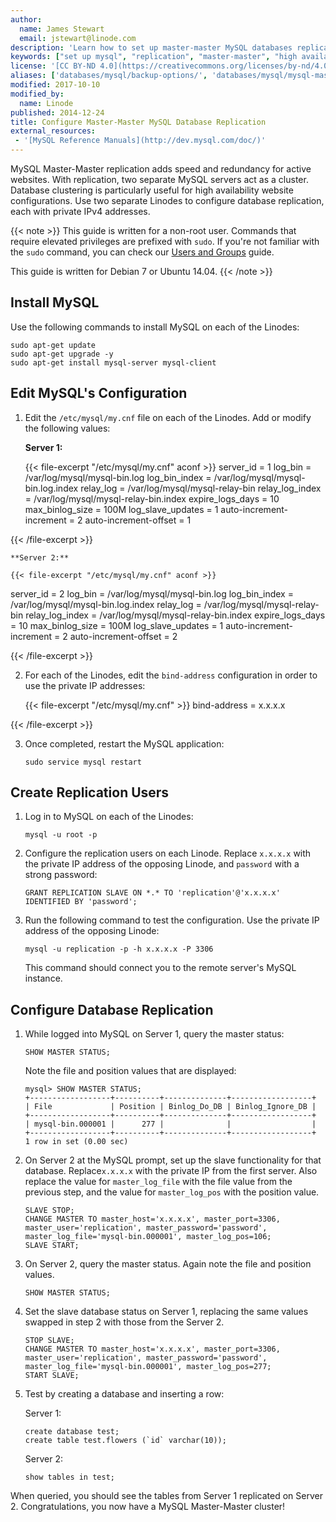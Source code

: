 ```yaml
---
author:
  name: James Stewart
  email: jstewart@linode.com
description: 'Learn how to set up master-master MySQL databases replication in this simple step-by-step tutorial.'
keywords: ["set up mysql", "replication", "master-master", "high availability"]
license: '[CC BY-ND 4.0](https://creativecommons.org/licenses/by-nd/4.0)'
aliases: ['databases/mysql/backup-options/', 'databases/mysql/mysql-master-master/', 'databases/mysql/mysql-master-master-replication/']
modified: 2017-10-10
modified_by:
  name: Linode
published: 2014-12-24
title: Configure Master-Master MySQL Database Replication
external_resources:
 - '[MySQL Reference Manuals](http://dev.mysql.com/doc/)'
---
```


MySQL Master-Master replication adds speed and redundancy for active websites. With replication, two separate MySQL servers act as a cluster. Database clustering is particularly useful for high availability website configurations. Use two separate Linodes to configure database replication, each with private IPv4 addresses.

{{< note >}}
This guide is written for a non-root user. Commands that require elevated privileges are prefixed with ``sudo``. If you're not familiar with the ``sudo`` command, you can check our [Users and Groups](/docs/tools-reference/linux-users-and-groups) guide.

This guide is written for Debian 7 or Ubuntu 14.04.
{{< /note >}}

## Install MySQL

Use the following commands to install MySQL on each of the Linodes:

    sudo apt-get update
    sudo apt-get upgrade -y
    sudo apt-get install mysql-server mysql-client

## Edit MySQL's Configuration

1.  Edit the `/etc/mysql/my.cnf` file on each of the Linodes. Add or modify the following values:

    **Server 1:**

    {{< file-excerpt "/etc/mysql/my.cnf" aconf >}}
server_id           = 1
log_bin             = /var/log/mysql/mysql-bin.log
log_bin_index       = /var/log/mysql/mysql-bin.log.index
relay_log           = /var/log/mysql/mysql-relay-bin
relay_log_index     = /var/log/mysql/mysql-relay-bin.index
expire_logs_days    = 10
max_binlog_size     = 100M
log_slave_updates   = 1
auto-increment-increment = 2
auto-increment-offset = 1

{{< /file-excerpt >}}


    **Server 2:**

    {{< file-excerpt "/etc/mysql/my.cnf" aconf >}}
server_id           = 2
log_bin             = /var/log/mysql/mysql-bin.log
log_bin_index       = /var/log/mysql/mysql-bin.log.index
relay_log           = /var/log/mysql/mysql-relay-bin
relay_log_index     = /var/log/mysql/mysql-relay-bin.index
expire_logs_days    = 10
max_binlog_size     = 100M
log_slave_updates   = 1
auto-increment-increment = 2
auto-increment-offset = 2

{{< /file-excerpt >}}


2.  For each of the Linodes, edit the `bind-address` configuration in order to use the private IP addresses:

    {{< file-excerpt "/etc/mysql/my.cnf" >}}
bind-address    = x.x.x.x

{{< /file-excerpt >}}


3.  Once completed, restart the MySQL application:

        sudo service mysql restart

## Create Replication Users

1.  Log in to MySQL on each of the Linodes:

        mysql -u root -p

2.  Configure the replication users on each Linode.  Replace `x.x.x.x` with the private IP address of the opposing Linode, and `password` with a strong password:

        GRANT REPLICATION SLAVE ON *.* TO 'replication'@'x.x.x.x' IDENTIFIED BY 'password';

3.  Run the following command to test the configuration. Use the private IP address of the opposing Linode:

        mysql -u replication -p -h x.x.x.x -P 3306
        
    This command should connect you to the remote server's MySQL instance.

## Configure Database Replication


1.  While logged into MySQL on Server 1, query the master status:

        SHOW MASTER STATUS;

    Note the file and position values that are displayed:

        mysql> SHOW MASTER STATUS;
        +------------------+----------+--------------+------------------+
        | File             | Position | Binlog_Do_DB | Binlog_Ignore_DB |
        +------------------+----------+--------------+------------------+
        | mysql-bin.000001 |      277 |              |                  |
        +------------------+----------+--------------+------------------+
        1 row in set (0.00 sec)

2.  On Server 2 at the MySQL prompt, set up the slave functionality for that database.  Replace`x.x.x.x` with the private IP from the first server. Also replace the value for `master_log_file` with the file value from the previous step, and the value for `master_log_pos` with the position value.

        SLAVE STOP;
        CHANGE MASTER TO master_host='x.x.x.x', master_port=3306, master_user='replication', master_password='password', master_log_file='mysql-bin.000001', master_log_pos=106;
        SLAVE START;

3.  On Server 2, query the master status. Again note the file and position values.

        SHOW MASTER STATUS;

4.  Set the slave database status on Server 1, replacing the same values swapped in step 2 with those from the Server 2.

        STOP SLAVE;
        CHANGE MASTER TO master_host='x.x.x.x', master_port=3306, master_user='replication', master_password='password', master_log_file='mysql-bin.000001', master_log_pos=277;
        START SLAVE;

5.  Test by creating a database and inserting a row:

    Server 1:

        create database test;
        create table test.flowers (`id` varchar(10));

    Server 2:

        show tables in test;

When queried, you should see the tables from Server 1 replicated on Server 2.  Congratulations, you now have a MySQL Master-Master cluster!
